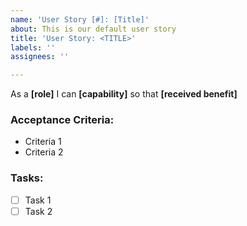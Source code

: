 ```yaml
---
name: 'User Story [#]: [Title]'
about: This is our default user story
title: 'User Story: <TITLE>'
labels: ''
assignees: ''

---
```


As a **[role]** I can **[capability]** so that **[received benefit]**

### Acceptance Criteria:

- Criteria 1
- Criteria 2

### Tasks:

- [ ] Task 1
- [ ] Task 2
